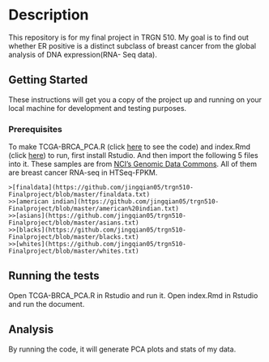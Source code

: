 # Description

This repository is for my final project in TRGN 510. 
My goal is to find out whether ER positive is a distinct subclass of breast cancer from the global analysis of DNA expression(RNA- Seq data).

## Getting Started

These instructions will get you a copy of the project up and running on your local machine for development and testing purposes. 

### Prerequisites

To make TCGA-BRCA_PCA.R (click [here](https://github.com/jingqian05/trgn510-Finalproject/blob/master/TCGA-BRCA_PCA.R) to see the code) and index.Rmd (click [here](https://github.com/jingqian05/trgn510-Finalproject/blob/master/index.Rmd)) to run, first install Rstudio. And then import the following 5 files into it. These samples are from [NCI’s Genomic Data Commons](https://portal.gdc.cancer.gov). All of them are breast cancer RNA-seq in HTSeq-FPKM.

```
>[finaldata](https://github.com/jingqian05/trgn510-Finalproject/blob/master/finaldata.txt)
>>[american indian](https://github.com/jingqian05/trgn510-Finalproject/blob/master/american%20indian.txt)
>>[asians](https://github.com/jingqian05/trgn510-Finalproject/blob/master/asians.txt)
>>[blacks](https://github.com/jingqian05/trgn510-Finalproject/blob/master/blacks.txt)
>>[whites](https://github.com/jingqian05/trgn510-Finalproject/blob/master/whites.txt)

```

## Running the tests
Open TCGA-BRCA_PCA.R in Rstudio and run it.
Open index.Rmd in Rstudio and run the document.


## Analysis

By running the code, it will generate PCA plots and stats of my data.
